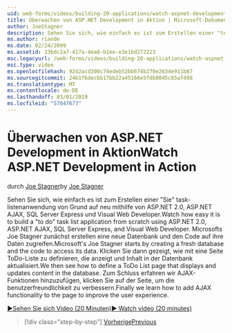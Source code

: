 ```yaml
---
uid: web-forms/videos/building-20-applications/watch-aspnet-development-in-action
title: Überwachen von ASP.NET Development in Aktion | Microsoft-Dokumentation
author: JoeStagner
description: Sehen Sie sich, wie einfach es ist zum Erstellen einer "to do" Aufgabe-listenanwendung von Grund auf neu mithilfe von ASP.NET 2.0, ASP.NET AJAX, SQL Server Express und Visual Web Developer. MIC...
ms.author: riande
ms.date: 02/24/2009
ms.assetid: 23bdc2a7-417a-4ea8-b1ee-e3e1bd272223
msc.legacyurl: /web-forms/videos/building-20-applications/watch-aspnet-development-in-action
msc.type: video
ms.openlocfilehash: 92d2acd300c74edeb52bb674b270e2634e911b87
ms.sourcegitcommit: 24b1f6decbb17bb22a45166e5fdb0845c65af498
ms.translationtype: MT
ms.contentlocale: de-DE
ms.lasthandoff: 03/01/2019
ms.locfileid: "57047677"
---
```

<a name="watch-aspnet-development-in-action"></a><span data-ttu-id="c5011-104">Überwachen von ASP.NET Development in Aktion</span><span class="sxs-lookup"><span data-stu-id="c5011-104">Watch ASP.NET Development in Action</span></span>
====================
<span data-ttu-id="c5011-105">durch [Joe Stagner](https://github.com/JoeStagner)</span><span class="sxs-lookup"><span data-stu-id="c5011-105">by [Joe Stagner](https://github.com/JoeStagner)</span></span>

<span data-ttu-id="c5011-106">Sehen Sie sich, wie einfach es ist zum Erstellen einer "Sie" task-listenanwendung von Grund auf neu mithilfe von ASP.NET 2.0, ASP.NET AJAX, SQL Server Express und Visual Web Developer.</span><span class="sxs-lookup"><span data-stu-id="c5011-106">Watch how easy it is to build a "to do" task list application from scratch using ASP.NET 2.0, ASP.NET AJAX, SQL Server Express, and Visual Web Developer.</span></span> <span data-ttu-id="c5011-107">Microsofts Joe Stagner zunächst erstellen eine neue Datenbank und den Code auf ihre Daten zugreifen.</span><span class="sxs-lookup"><span data-stu-id="c5011-107">Microsoft's Joe Stagner starts by creating a fresh database and the code to access its data.</span></span> <span data-ttu-id="c5011-108">Klicken Sie dann gezeigt, wie mit eine Seite ToDo-Liste zu definieren, die anzeigt und Inhalt in der Datenbank aktualisiert.</span><span class="sxs-lookup"><span data-stu-id="c5011-108">We then see how to define a ToDo List page that displays and updates content in the database.</span></span> <span data-ttu-id="c5011-109">Zum Schluss erfahren wir AJAX-Funktionen hinzuzufügen, klicken Sie auf der Seite, um die benutzerfreundlichkeit zu verbessern.</span><span class="sxs-lookup"><span data-stu-id="c5011-109">Finally we learn how to add AJAX functionality to the page to improve the user experience.</span></span>

[<span data-ttu-id="c5011-110">&#9654;Sehen Sie sich Video (20 Minuten)</span><span class="sxs-lookup"><span data-stu-id="c5011-110">&#9654; Watch video (20 minutes)</span></span>](https://channel9.msdn.com/Blogs/ASP-NET-Site-Videos/watch-aspnet-development-in-action)

> [!div class="step-by-step"]
> [<span data-ttu-id="c5011-111">Vorherige</span><span class="sxs-lookup"><span data-stu-id="c5011-111">Previous</span></span>](lesson-8-working-with-the-gridview-and-formview.md)
